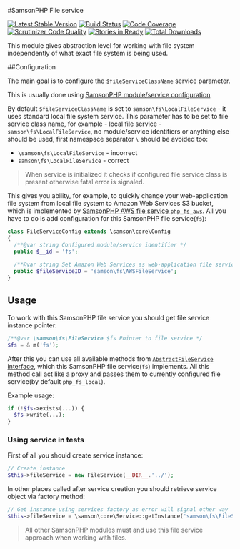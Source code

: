 #SamsonPHP File service 

[![Latest Stable Version](https://poser.pugx.org/samsonphp/fs/v/stable.svg)](https://packagist.org/packages/samsonphp/fs) 
[![Build Status](https://travis-ci.org/SamsonPHP/fs.svg?branch=master)](https://travis-ci.org/SamsonPHP/fs)
[![Code Coverage](https://scrutinizer-ci.com/g/samsonphp/fs/badges/coverage.png?b=master)](https://scrutinizer-ci.com/g/samsonphp/fs/?branch=master)
[![Scrutinizer Code Quality](https://scrutinizer-ci.com/g/samsonphp/fs/badges/quality-score.png?b=master)](https://scrutinizer-ci.com/g/samsonphp/fs/?branch=master)
[![Stories in Ready](https://badge.waffle.io/samsonphp/fs.png?label=ready&title=Ready)](https://waffle.io/samsonphp/fs) 
[![Total Downloads](https://poser.pugx.org/samsonphp/fs/downloads.svg)](https://packagist.org/packages/samsonphp/fs)

This module gives abstraction level for working with file system independently
of what exact file system is being used.

##Configuration  

The main goal is to configure the ```$fileServiceClassName```
service parameter. 

This is usually done using [SamsonPHP module/service configuration](https://github.com/samsonos/php_core/wiki/0.3-Configurating)

By default ```$fileServiceClassName``` is set to ```samson\fs\LocalFileService``` - it uses standard local file
system service. This parameter has to be set to file service class name, for example - local file service - ```samson\fs\LocalFileService```, no module/service identifiers or anything else should be used,
 first namespace separator ```\``` should be avoided too:
  * ```\samson\fs\LocalFileService``` - incorrect
  * ```samson\fs\LocalFileService``` - correct
  
> When service is initialized it checks if configured file service class is present otherwise fatal error is signaled.

This gives you ability, for example, to quickly change your web-application file system from local file system to Amazon Web Services S3 bucket, which is implemented by [SamsonPHP AWS file service ```php_fs_aws```](http://github.com/samsonphp/fs_aws). All you have to do is add configuration for this SamsonPHP file service(```fs```):
```php
class FileServiceConfig extends \samson\core\Config 
{
  /**@var string Configured module/service identifier */
  public $__id = 'fs';
  
  /**@var string Set Amazon Web Services as web-application file service using its identifier */
  public $fileServiceID = 'samson\fs\AWSFileService';
}
```

## Usage

To work with this SamsonPHP file service you should get file service instance pointer:
```php
/**@var \samson\fs\FileService $fs Pointer to file service */
$fs = & m('fs');
```
After this you can use all available methods from [```AbstractFileService``` interface](https://github.com/samsonos/php_fs/blob/master/src/IFileSystem.php), which this SamsonPHP file service(```fs```) implements. 
All this method call act like a proxy and passes them to currently configured file service(by default ```php_fs_local```).

Example usage:
```php
if (!$fs->exists(...)) {
  $fs->write(...);
}
```

### Using service in tests
First of all you should create service instance:
```php
// Create instance
$this->fileService = new FileService(__DIR__.'../');
```
In other places called after service creation you should retrieve service object via factory method:
```php
// Get instance using services factory as error will signal other way
$this->fileService = \samson\core\Service::getInstance('samson\fs\FileService');
```

> All other SamsonPHP modules must and use this file service approach when working with files.
